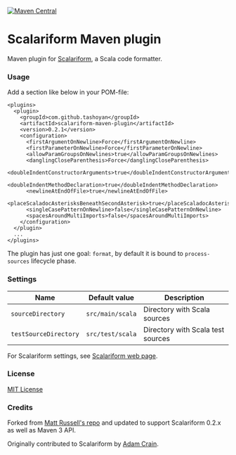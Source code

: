 [![Maven Central](https://maven-badges.herokuapp.com/maven-central/com.github.tashoyan/scalariform-maven-plugin/badge.svg)](https://maven-badges.herokuapp.com/maven-central/com.github.tashoyan/scalariform-maven-plugin)

# Scalariform Maven plugin

Maven plugin for [Scalariform](https://github.com/scala-ide/scalariform), a Scala code formatter.

### Usage

Add a section like below in your POM-file:

    <plugins>
      <plugin>
        <groupId>com.github.tashoyan</groupId>
        <artifactId>scalariform-maven-plugin</artifactId>
        <version>0.2.1</version>
        <configuration>
          <firstArgumentOnNewline>Force</firstArgumentOnNewline>
          <firstParameterOnNewline>Force</firstParameterOnNewline>
          <allowParamGroupsOnNewlines>true</allowParamGroupsOnNewlines>
          <danglingCloseParenthesis>Force</danglingCloseParenthesis>
          <doubleIndentConstructorArguments>true</doubleIndentConstructorArguments>
          <doubleIndentMethodDeclaration>true</doubleIndentMethodDeclaration>
          <newlineAtEndOfFile>true</newlineAtEndOfFile>
          <placeScaladocAsterisksBeneathSecondAsterisk>true</placeScaladocAsterisksBeneathSecondAsterisk>
          <singleCasePatternOnNewline>false</singleCasePatternOnNewline>
          <spacesAroundMultiImports>false</spacesAroundMultiImports>
        </configuration>
      </plugin>
      ...
    </plugins>

The plugin has just one goal: `format`, by default it is bound to `process-sources` lifecycle phase.

### Settings

| Name | Default value | Description |
| ---- | ------------- | ----------- |
| `sourceDirectory` | `src/main/scala` | Directory with Scala sources |
| `testSourceDirectory` | `src/test/scala` | Directory with Scala test sources |

For Scalariform settings, see [Scalariform web page](https://github.com/scala-ide/scalariform#preferences).

### License

[MIT License](http://www.opensource.org/licenses/mit-license.php)

### Credits

Forked from [Matt Russell's repo](https://github.com/mdr/scalariform-maven-plugin) and updated to support Scalariform 0.2.x as well as Maven 3 API.

Originally contributed to Scalariform by [Adam Crain](https://github.com/jadamcrain).
